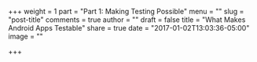 +++
weight = 1
part = "Part 1: Making Testing Possible"
menu = ""
slug = "post-title"
comments = true
author = ""
draft = false
title = "What Makes Android Apps Testable"
share = true
date = "2017-01-02T13:03:36-05:00"
image = ""

+++
